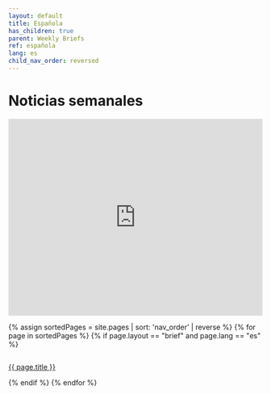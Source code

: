 ```yaml
---
layout: default
title: Española
has_children: true
parent: Weekly Briefs
ref: española
lang: es
child_nav_order: reversed
---
```


# Noticias semanales 

<div>
<iframe width="100%" height="390" frameborder="no" scrolling="no" seamless src="https://share.transistor.fm/e/abrazando-lo-digital-esta-semana/playlist"></iframe>
</div>

{% assign sortedPages = site.pages | sort: 'nav_order' | reverse %}
{% for page in sortedPages %}
{% if page.layout == "brief" and page.lang == "es" %}
<div style="display:flex;">
<p class="episode">
    <a href="{{ page.url }}">{{ page.title }}</a><br>
</p>
</div>
{% endif %}
{% endfor %}
